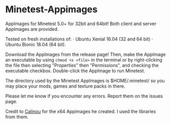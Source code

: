 # Minetest-Appimages

AppImages for Minetest 5.0+ for 32bit and 64bit! Both client and server AppImages are provided.

Tested on fresh installations of:
· Ubuntu Xenial 16.04 (32 and 64 bit)
· Ubuntu Bionic 18.04 (64 bit).

Download the AppImages from the release page! Then, make the AppImage an executable by using `chmod +x <file>` in the terminal or by right-clicking the file then selecting "Properties" then "Permissions", and checking the executable checkbox. Double-click the AppImage to run Minetest.

The directory used by the Minetest AppImages is $HOME/.minetest/ so you may place your mods, games and texture packs in there.

Please let me know if you encounter any errors. Report them on the issues page.

Credit to [Calinou](https://forum.minetest.net/memberlist.php?mode=viewprofile&u=194) for the x64 Appimages he created. I used the libraries from them.
